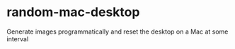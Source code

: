 # random-mac-desktop
Generate images programmatically and reset the desktop on a Mac at some interval
